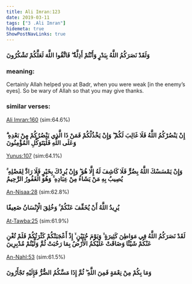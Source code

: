 ```yaml
---
title: Ali Imran:123
date: 2019-03-11
tags: ["3 .Ali Imran"]
hidemeta: true 
ShowPostNavLinks: true 
---
```

### وَلَقَدْ نَصَرَكُمُ اللَّهُ بِبَدْرٍ وَأَنْتُمْ أَذِلَّةٌ ۖ فَاتَّقُوا اللَّهَ لَعَلَّكُمْ تَشْكُرُونَ
### meaning: 
Certainly Allah helped you at Badr, when you were weak [in the enemy’s eyes]. So be wary of Allah so that you may give thanks.
### similar verses: 

[Ali Imran:160](/3/160) (sim:64.6%)

### إِنْ يَنْصُرْكُمُ اللَّهُ فَلَا غَالِبَ لَكُمْ ۖ وَإِنْ يَخْذُلْكُمْ فَمَنْ ذَا الَّذِي يَنْصُرُكُمْ مِنْ بَعْدِهِ ۗ وَعَلَى اللَّهِ فَلْيَتَوَكَّلِ الْمُؤْمِنُونَ

[Yunus:107](/10/107) (sim:64.1%)

### وَإِنْ يَمْسَسْكَ اللَّهُ بِضُرٍّ فَلَا كَاشِفَ لَهُ إِلَّا هُوَ ۖ وَإِنْ يُرِدْكَ بِخَيْرٍ فَلَا رَادَّ لِفَضْلِهِ ۚ يُصِيبُ بِهِ مَنْ يَشَاءُ مِنْ عِبَادِهِ ۚ وَهُوَ الْغَفُورُ الرَّحِيمُ

[An-Nisaa:28](/4/28) (sim:62.8%)

### يُرِيدُ اللَّهُ أَنْ يُخَفِّفَ عَنْكُمْ ۚ وَخُلِقَ الْإِنْسَانُ ضَعِيفًا

[At-Tawba:25](/9/25) (sim:61.9%)

### لَقَدْ نَصَرَكُمُ اللَّهُ فِي مَوَاطِنَ كَثِيرَةٍ ۙ وَيَوْمَ حُنَيْنٍ ۙ إِذْ أَعْجَبَتْكُمْ كَثْرَتُكُمْ فَلَمْ تُغْنِ عَنْكُمْ شَيْئًا وَضَاقَتْ عَلَيْكُمُ الْأَرْضُ بِمَا رَحُبَتْ ثُمَّ وَلَّيْتُمْ مُدْبِرِينَ

[An-Nahl:53](/16/53) (sim:61.5%)

### وَمَا بِكُمْ مِنْ نِعْمَةٍ فَمِنَ اللَّهِ ۖ ثُمَّ إِذَا مَسَّكُمُ الضُّرُّ فَإِلَيْهِ تَجْأَرُونَ
